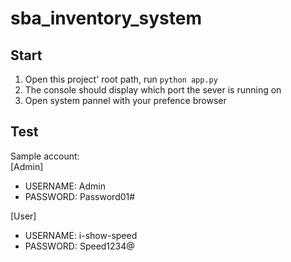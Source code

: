 # sba_inventory_system

## Start
1. Open this project' root path, run ```python app.py```
2. The console should display which port the sever is running on 
3. Open system pannel with your prefence browser

## Test
Sample account: \
[Admin] 
- USERNAME: Admin
- PASSWORD: Password01#

[User]
- USERNAME: i-show-speed
- PASSWORD: Speed1234@
